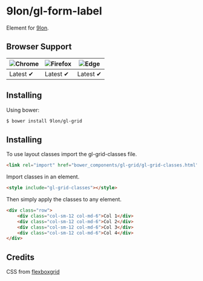 # 9lon/gl-form-label
Element for [9lon](https://github.com/9lon).

## Browser Support
![Chrome](https://raw.github.com/alrra/browser-logos/master/chrome/chrome_48x48.png) | ![Firefox](https://raw.github.com/alrra/browser-logos/master/firefox/firefox_48x48.png) | ![Edge](https://raw.github.com/alrra/browser-logos/master/edge/edge_48x48.png) |
--- | --- | --- |
Latest ✔ | Latest ✔ | Latest ✔ |

## Installing
Using bower:

```bash
$ bower install 9lon/gl-grid
```

## Installing
To use layout classes import the gl-grid-classes file.

```html
<link rel="import" href="bower_components/gl-grid/gl-grid-classes.html">
```

Import classes in an element.

```html
<style include="gl-grid-classes"></style>
```

Then simply apply the classes to any element.

```html
<div class="row">
    <div class="col-sm-12 col-md-6">Col 1</div>
    <div class="col-sm-12 col-md-6">Col 2</div>
    <div class="col-sm-12 col-md-6">Col 3</div>
    <div class="col-sm-12 col-md-6">Col 4</div>
</div>
```

## Credits
CSS from [flexboxgrid](https://github.com/kristoferjoseph/flexboxgrid)